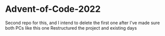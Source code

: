 # Advent-of-Code-2022

Second repo for this, and I intend to delete the first one after I've made sure both PCs like this one
Restructured the project and existing days

